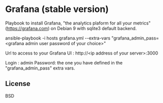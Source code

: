 Grafana (stable version)
========================

Playbook to install Grafana, "the analytics plaform for all your metrics" (https://grafana.com) on Debian 9 with sqlite3 default backend.

ansible-playbook -i hosts grafana.yml --extra-vars "grafana_admin_pass=\<grafana admin user password of your choice\>"

Url to access to your Grafana UI : http://\<ip address of your server\>:3000

Login : admin
Password: the one you have defined in the "grafana_admin_pass" extra vars.

License
-------

BSD
